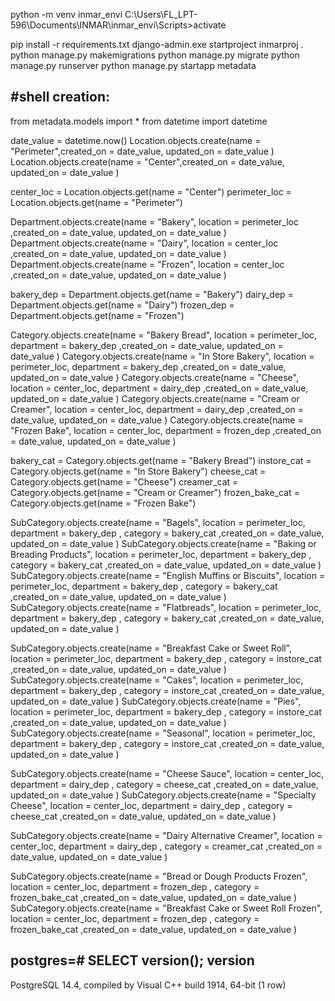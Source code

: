 python -m venv inmar_envi
C:\Users\FL_LPT-596\Documents\INMAR\inmar_envi\Scripts>activate

pip install -r requirements.txt
django-admin.exe startproject inmarproj .
python manage.py makemigrations
python manage.py migrate
python manage.py runserver
python manage.py startapp metadata



#shell creation:
----------------
from metadata.models import *
from datetime import datetime

date_value = datetime.now()
Location.objects.create(name = "Perimeter",created_on = date_value, updated_on = date_value )
Location.objects.create(name = "Center",created_on = date_value, updated_on = date_value )

center_loc = Location.objects.get(name = "Center")
perimeter_loc = Location.objects.get(name = "Perimeter")


Department.objects.create(name = "Bakery", location = perimeter_loc ,created_on = date_value, updated_on = date_value )
Department.objects.create(name = "Dairy", location = center_loc ,created_on = date_value, updated_on = date_value )
Department.objects.create(name = "Frozen", location = center_loc ,created_on = date_value, updated_on = date_value )

bakery_dep = Department.objects.get(name = "Bakery")
dairy_dep = Department.objects.get(name = "Dairy")
frozen_dep = Department.objects.get(name = "Frozen")


Category.objects.create(name = "Bakery Bread", location = perimeter_loc, department = bakery_dep ,created_on = date_value, updated_on = date_value )
Category.objects.create(name = "In Store Bakery", location = perimeter_loc, department = bakery_dep ,created_on = date_value, updated_on = date_value )
Category.objects.create(name = "Cheese", location = center_loc, department = dairy_dep ,created_on = date_value, updated_on = date_value )
Category.objects.create(name = "Cream or Creamer", location = center_loc, department = dairy_dep ,created_on = date_value, updated_on = date_value )
Category.objects.create(name = "Frozen Bake", location = center_loc, department = frozen_dep ,created_on = date_value, updated_on = date_value )

bakery_cat = Category.objects.get(name = "Bakery Bread")
instore_cat = Category.objects.get(name = "In Store Bakery")
cheese_cat = Category.objects.get(name = "Cheese")
creamer_cat = Category.objects.get(name = "Cream or Creamer")
frozen_bake_cat = Category.objects.get(name = "Frozen Bake")


SubCategory.objects.create(name = "Bagels", location = perimeter_loc, department = bakery_dep , category = bakery_cat ,created_on = date_value, updated_on = date_value )
SubCategory.objects.create(name = "Baking or Breading Products", location = perimeter_loc, department = bakery_dep , category = bakery_cat ,created_on = date_value, updated_on = date_value )
SubCategory.objects.create(name = "English Muffins or Biscuits", location = perimeter_loc, department = bakery_dep , category = bakery_cat ,created_on = date_value, updated_on = date_value )
SubCategory.objects.create(name = "Flatbreads", location = perimeter_loc, department = bakery_dep , category = bakery_cat ,created_on = date_value, updated_on = date_value )

SubCategory.objects.create(name = "Breakfast Cake or Sweet Roll", location = perimeter_loc, department = bakery_dep , category = instore_cat ,created_on = date_value, updated_on = date_value )
SubCategory.objects.create(name = "Cakes", location = perimeter_loc, department = bakery_dep , category = instore_cat ,created_on = date_value, updated_on = date_value )
SubCategory.objects.create(name = "Pies", location = perimeter_loc, department = bakery_dep , category = instore_cat ,created_on = date_value, updated_on = date_value )
SubCategory.objects.create(name = "Seasonal", location = perimeter_loc, department = bakery_dep , category = instore_cat ,created_on = date_value, updated_on = date_value )

SubCategory.objects.create(name = "Cheese Sauce", location = center_loc, department = dairy_dep , category = cheese_cat ,created_on = date_value, updated_on = date_value )
SubCategory.objects.create(name = "Specialty Cheese", location = center_loc, department = dairy_dep , category = cheese_cat ,created_on = date_value, updated_on = date_value )


SubCategory.objects.create(name = "Dairy Alternative Creamer", location = center_loc, department = dairy_dep , category = creamer_cat ,created_on = date_value, updated_on = date_value )

SubCategory.objects.create(name = "Bread or Dough Products Frozen", location = center_loc, department = frozen_dep , category = frozen_bake_cat ,created_on = date_value, updated_on = date_value )
SubCategory.objects.create(name = "Breakfast Cake or Sweet Roll Frozen", location = center_loc, department = frozen_dep , category = frozen_bake_cat ,created_on = date_value, updated_on = date_value )



postgres=# SELECT version();
                          version
------------------------------------------------------------
 PostgreSQL 14.4, compiled by Visual C++ build 1914, 64-bit
(1 row)